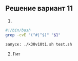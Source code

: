 ## Решение вариант 11 
1.
```bash
#!/bin/bash
grep -cvE "(^#|^$)" "$1"

запуск: ./k30v10t1.sh test.sh
```

2. Гит 
```bash
```